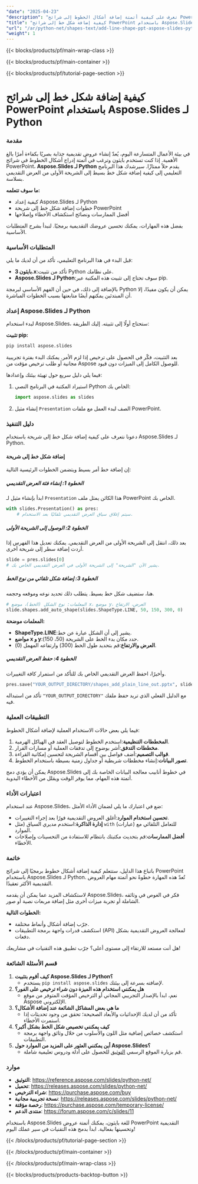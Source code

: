 ```yaml
---
"date": "2025-04-23"
"description": "تعرف على كيفية أتمتة إضافة أشكال الخطوط إلى شرائح PowerPoint باستخدام Aspose.Slides في Python، مما يعزز عروضك التقديمية بكل سهولة."
"title": "كيفية إضافة شكل خط إلى شرائح PowerPoint باستخدام Aspose.Slides لـ Python"
"url": "/ar/python-net/shapes-text/add-line-shape-ppt-aspose-slides-python/"
"weight": 1
---
```


{{< blocks/products/pf/main-wrap-class >}}

{{< blocks/products/pf/main-container >}}

{{< blocks/products/pf/tutorial-page-section >}}
# كيفية إضافة شكل خط إلى شرائح PowerPoint باستخدام Aspose.Slides لـ Python

### مقدمة

في بيئة الأعمال المتسارعة اليوم، يُعدّ إنشاء عروض تقديمية جذابة بصريًا بكفاءة أمرًا بالغ الأهمية. إذا كنت تستخدم بايثون وترغب في أتمتة إدراج أشكال الخطوط في شرائح PowerPoint، **Aspose.Slides لـ Python** يقدم حلاً ممتازًا. سيرشدك هذا البرنامج التعليمي إلى كيفية إضافة شكل خط بسيط إلى الشريحة الأولى من العرض التقديمي بسلاسة.

**ما سوف تتعلمه:**
- كيفية إعداد Aspose.Slides لـ Python
- خطوات إضافة شكل خط إلى شريحة PowerPoint
- أفضل الممارسات ونصائح استكشاف الأخطاء وإصلاحها

بفضل هذه المهارات، يمكنك تحسين عروضك التقديمية برمجيًا. لنبدأ بشرح المتطلبات الأساسية.

### المتطلبات الأساسية

قبل البدء في هذا البرنامج التعليمي، تأكد من أن لديك ما يلي:
- **بايثون 3.x**:تأكد من تثبيت Python على نظامك.
- **Aspose.Slides لـ Python**:سوف تحتاج إلى تثبيت هذه المكتبة عبر pip.

بالإضافة إلى ذلك، في حين أن الفهم الأساسي لبرمجة Python يمكن أن يكون مفيدًا، إلا أن المبتدئين يمكنهم أيضًا متابعتها بسبب الخطوات المباشرة.

### إعداد Aspose.Slides لـ Python

لبدء استخدام Aspose.Slides، ستحتاج أولًا إلى تثبيته. إليك الطريقة:

**تثبيت pip:**

```bash
pip install aspose.slides
```

بعد التثبيت، فكّر في الحصول على ترخيص إذا لزم الأمر. يمكنك البدء بفترة تجريبية مجانية أو طلب ترخيص مؤقت من Aspose للوصول الكامل إلى الميزات دون قيود.

فيما يلي دليل سريع حول تهيئة بيئتك وإعدادها:

1. استيراد المكتبة في البرنامج النصي Python الخاص بك:
   ```python
   import aspose.slides as slides
   ```

2. إنشاء مثيل `Presentation` الصف لبدء العمل مع ملفات PowerPoint.

### دليل التنفيذ

دعونا نتعرف على كيفية إضافة شكل خط إلى شريحة باستخدام Aspose.Slides لـ Python.

#### إضافة شكل خط إلى شريحة

إن إضافة خط أمر بسيط ويتضمن الخطوات الرئيسية التالية:

##### الخطوة 1: إنشاء فئة العرض التقديمي
ابدأ بإنشاء مثيل لـ `Presentation` هذا الكائن يمثل ملف PowerPoint الخاص بك.
```python
with slides.Presentation() as pres:
    # سيتم إغلاق سياق العرض التقديمي تلقائيًا بعد الاستخدام.
```

##### الخطوة 2: الوصول إلى الشريحة الأولى

بعد ذلك، انتقل إلى الشريحة الأولى من العرض التقديمي. يمكنك تعديل هذا الفهرس إذا أردت إضافة سطر إلى شريحة أخرى.
```python
slide = pres.slides[0]
# يشير الآن "الشريحة" إلى الشريحة الأولى في العرض التقديمي الخاص بك.
```

##### الخطوة 3: إضافة شكل تلقائي من نوع الخط

هنا، ستضيف شكل خط بسيط. يتطلب ذلك تحديد نوعه وموقعه وحجمه.
```python
# المعلمات: نوع الشكل (الخط)، موضع x، موضع y، العرض، الارتفاع
slide.shapes.add_auto_shape(slides.ShapeType.LINE, 50, 150, 300, 0)
```

**المعلمات موضحة:**
- **ShapeType.LINE**:يشير إلى أن الشكل عبارة عن خط.
- **مواضع x و y**:حدد مكان بدء الخط على الشريحة (50، 150).
- **العرض والارتفاع**:قم بتحديد طول الخط (300) وارتفاعه المهمل (0).

##### الخطوة 4: حفظ العرض التقديمي

وأخيرًا، احفظ العرض التقديمي الخاص بك للتأكد من استمرار كافة التغييرات.
```python
pres.save("YOUR_OUTPUT_DIRECTORY/shapes_add_plain_line_out.pptx", slides.export.SaveFormat.PPTX)
```

تأكد من استبداله `"YOUR_OUTPUT_DIRECTORY"` مع الدليل الفعلي الذي تريد حفظ ملفك فيه.

### التطبيقات العملية

فيما يلي بعض حالات الاستخدام العملية لإضافة أشكال الخطوط:
1. **المخططات التنظيمية**:استخدم الخطوط لتوصيل العقد في الهياكل الهرمية.
2. **مخططات التدفق**:أشر بوضوح إلى تدفقات العملية أو مسارات القرار.
3. **قوالب التصميم**:أضف فواصل بين أقسام الشريحة لتحسين إمكانية القراءة.
4. **تصور البيانات**:إنشاء مخططات شريطية أو جداول زمنية بسيطة باستخدام الخطوط.

يمكن أن يؤدي دمج Aspose.Slides في خطوط أنابيب معالجة البيانات الخاصة بك إلى أتمتة هذه المهام، مما يوفر الوقت ويقلل من الأخطاء اليدوية.

### اعتبارات الأداء

عند استخدام Aspose.Slides، ضع في اعتبارك ما يلي لضمان الأداء الأمثل:
- **تحسين استخدام الموارد**:أغلق العروض التقديمية فورًا بعد إجراء التغييرات.
- **إدارة الذاكرة**:استخدم مديري السياق (مثل `with` (عبارات) للتعامل التلقائي مع الموارد.
- **أفضل الممارسات**:قم بتحديث مكتبتك بانتظام للاستفادة من التحسينات وإصلاحات الأخطاء.

### خاتمة

باتباع هذا الدليل، ستتعلم كيفية إضافة أشكال خطوط برمجيًا إلى شرائح PowerPoint باستخدام Aspose.Slides لـ Python. تُعدّ هذه المهارة خطوةً نحو أتمتة مهام العروض التقديمية الأكثر تعقيدًا.

لاستكشاف المزيد عما يمكن أن يقدمه Aspose.Slides، فكر في الغوص في وثائقه الشاملة أو تجربة ميزات أخرى مثل إضافة مربعات نصية أو صور.

**الخطوات التالية:**
- جرّب إضافة أشكال وأنماط مختلفة.
- استكشف قدرات واجهة برمجة التطبيقات (API) لمعالجة العروض التقديمية بشكل دفعات.

هل أنت مستعد للارتقاء إلى مستوى أعلى؟ جرّب تطبيق هذه التقنيات في مشاريعك!

### قسم الأسئلة الشائعة

1. **كيف أقوم بتثبيت Aspose.Slides لـ Python؟**
   - يستخدم `pip install aspose.slides` لإضافته بسرعة إلى بيئتك.
2. **هل يمكنني استخدام هذه الميزة دون شراء ترخيص على الفور؟**
   - نعم، ابدأ بالإصدار التجريبي المجاني أو الترخيص المؤقت المتوفر من موقع Aspose الإلكتروني.
3. **ما هي بعض المشاكل الشائعة عند إضافة الأشكال؟**
   - تأكد من أن لديك الإحداثيات والأبعاد الصحيحة؛ تحقق من وجود تحديثات إذا استمرت الأخطاء.
4. **كيف يمكنني تخصيص شكل الخط بشكل أكبر؟**
   - استكشف خصائص إضافية مثل اللون والأسلوب من خلال وثائق واجهة برمجة التطبيقات.
5. **أين يمكنني العثور على المزيد من الموارد حول Aspose.Slides؟**
   - قم بزيارة الموقع الرسمي [التوثيق](https://reference.aspose.com/slides/python-net/) للحصول على أدلة ودروس تعليمية شاملة.

### موارد
- **التوثيق**: https://reference.aspose.com/slides/python-net/
- **تحميل**: https://releases.aspose.com/slides/python-net/
- **شراء الترخيص**: https://purchase.aspose.com/buy
- **نسخة تجريبية مجانية**: https://releases.aspose.com/slides/python-net/
- **رخصة مؤقتة**: https://purchase.aspose.com/temporary-license/
- **منتدى الدعم**: https://forum.aspose.com/c/slides/11

باستخدام Aspose.Slides للغة بايثون، يمكنك أتمتة عروض PowerPoint التقديمية وتحسينها بفعالية. ابدأ بدمج هذه التقنيات في سير عملك اليوم!

{{< /blocks/products/pf/tutorial-page-section >}}

{{< /blocks/products/pf/main-container >}}

{{< /blocks/products/pf/main-wrap-class >}}

{{< blocks/products/products-backtop-button >}}